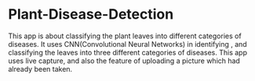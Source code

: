 # Plant-Disease-Detection 
This app is about classifying the plant leaves into different categories of diseases.
It uses CNN(Convolutional Neural Networks) in identifying , and classifying the leaves into three different categories of diseases.
This app uses live capture, and also the feature of uploading a picture which had already been taken.
